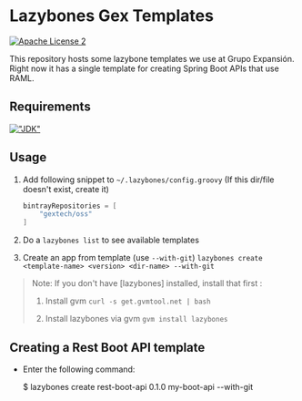 # Lazybones Gex Templates

[![Apache License 2](https://img.shields.io/badge/license-ASF2-blue.svg?style=flat)](http://www.apache.org/licenses/LICENSE-2.0.txt)

This repository hosts some lazybone templates we use at Grupo Expansión. 
Right now it has a single template for creating Spring Boot APIs that use RAML.

## Requirements

[!["JDK"](https://img.shields.io/badge/JDK-8.0+-F30000.svg?style=flat)](http://www.oracle.com/technetwork/java/javase/downloads/jdk8-downloads-2133151.html)

## Usage

1. Add following snippet to `~/.lazybones/config.groovy` (If this dir/file doesn't exist, create it)

    ```groovy
    bintrayRepositories = [
        "gextech/oss"
    ]
    ```

2. Do a `lazybones list` to see available templates

3. Create an app from template (use `--with-git`)
    `lazybones create <template-name> <version> <dir-name> --with-git`

> Note: If you don't have [lazybones] installed, install that first :
>
> 1. Install gvm `curl -s get.gvmtool.net | bash`
>
> 2. Install lazybones via gvm `gvm install lazybones`

## Creating a Rest Boot API template

* Enter the following command:

    $ lazybones create rest-boot-api 0.1.0 my-boot-api --with-git


